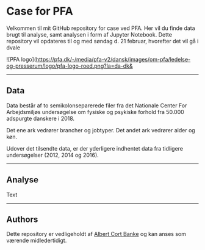 # Case for PFA
Velkommen til mit GitHub repository for case ved PFA. Her vil du finde data brugt til analyse, samt analysen i form af Jupyter Notebook. Dette repository vil opdateres til og med søndag d. 21 februar, hvorefter det vil gå i dvale 

![PFA logo](https://pfa.dk/-/media/pfa-v2/dansk/images/om-pfa/ledelse-og-presserum/logo/pfa-logo-roed.png?la=da-dk&


---

## Data
Data består af to semikolonseparerede filer fra det Nationale Center For Arbejdsmiljøs undersøgelse om fysiske og psykiske forhold fra 50.000 adspurgte danskere i 2018.

Det ene ark vedrører brancher og jobtyper. Det andet ark vedrører alder og køn.

Udover det tilsendte data, er der yderligere indhentet data fra tidligere undersøgelser (2012, 2014 og 2016). 

---

## Analyse

Text

---

## Authors
Dette repository er vedligeholdt af [Albert Cort Banke](https://www.linkedin.com/in/albert-cort-banke-74b19413b/) og kan anses som værende midledertidigt. 
